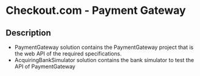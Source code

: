 # Checkout.com - Payment Gateway

## Description

- PaymentGateway solution contains the PaymentGateway project that is the web API of the required specifications.
- AcquiringBankSimulator solution contains the bank simulator to test the API of PaymentGateway
